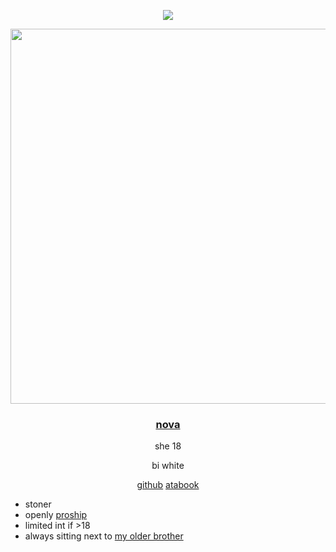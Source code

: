 
<div align="center">
  
![](https://komarev.com/ghpvc/?username=novapuppygirl&color=lightgrey&label=profile+views+)
</div>

<p align="center">
<img width="600" src="https://i.ibb.co/ggBHL2L/68747470733a2f2f6d656469612e646973636f72646170702e6e65742f6174746163686d656e74732f313130353236313434.webp">
</p> 

#### <h3 align="center"> <ins>nova</ins> </h3>

<div align="center">
she 18
  
bi white

[github](https://github.com/novapuppygirl)  [atabook](https://strangenova.atabook.org/)

</div>

- stoner
- openly [proship](https://define-proship.carrd.co/)
- limited int if >18
- always sitting next to [my older brother](https://github.com/strangeopolis)
